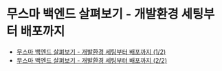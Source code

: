 # 무스마 백엔드 살펴보기 - 개발환경 세팅부터 배포까지

- [무스마 백엔드 살펴보기 - 개발환경 세팅부터 배포까지 (1/2)](https://musma.github.io/2021/10/07/backend-01.html)
- [무스마 백엔드 살펴보기 - 개발환경 세팅부터 배포까지 (2/2)](https://musma.github.io/2022/02/03/backend-02.html)
